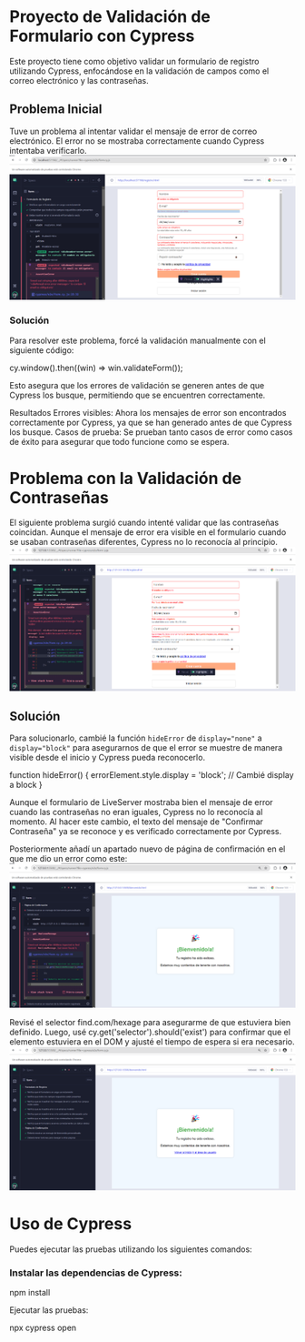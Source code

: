 # Proyecto de Validación de Formulario con Cypress

Este proyecto tiene como objetivo validar un formulario de registro utilizando Cypress, enfocándose en la validación de campos como el correo electrónico y las contraseñas.

## Problema Inicial

Tuve un problema al intentar validar el mensaje de error de correo electrónico. El error no se mostraba correctamente cuando Cypress intentaba verificarlo.
![Error](https://github.com/AntonioManresa9/validacion_cypress/blob/main/Capturas%20testing%20cypress/Captura1.png)

### Solución

Para resolver este problema, forcé la validación manualmente con el siguiente código:

cy.window().then((win) => win.validateForm());

Esto asegura que los errores de validación se generen antes de que Cypress los busque, permitiendo que se encuentren correctamente.

Resultados
Errores visibles: Ahora los mensajes de error son encontrados correctamente por Cypress, ya que se han generado antes de que Cypress los busque.
Casos de prueba: Se prueban tanto casos de error como casos de éxito para asegurar que todo funcione como se espera.

# Problema con la Validación de Contraseñas

El siguiente problema surgió cuando intenté validar que las contraseñas coincidan. Aunque el mensaje de error era visible en el formulario cuando se usaban contraseñas diferentes, Cypress no lo reconocía al principio.
![Error](https://github.com/AntonioManresa9/validacion_cypress/blob/main/Capturas%20testing%20cypress/Captura2.png)

## Solución

Para solucionarlo, cambié la función `hideError` de `display="none"` a `display="block"` para asegurarnos de que el error se muestre de manera visible desde el inicio y Cypress pueda reconocerlo.

function hideError() {
  errorElement.style.display = 'block'; // Cambié display a block
}

Aunque el formulario de LiveServer mostraba bien el mensaje de error cuando las contraseñas no eran iguales, Cypress no lo reconocía al momento. Al hacer este cambio, el texto del mensaje de "Confirmar Contraseña" ya se reconoce y es verificado correctamente por Cypress.

Posteriormente añadí un apartado nuevo de página de confirmación en el que me dio un error como este:
![Error](https://github.com/AntonioManresa9/validacion_cypress/blob/main/Capturas%20testing%20cypress/Captura6.png)

Revisé el selector find.com/hexage para asegurarme de que estuviera bien definido. Luego, usé cy.get('selector').should('exist') para confirmar que el elemento estuviera en el DOM y ajusté el tiempo de espera si era necesario.
![Solución](https://github.com/AntonioManresa9/validacion_cypress/blob/main/Capturas%20testing%20cypress/Captura7.png)

# Uso de Cypress

Puedes ejecutar las pruebas utilizando los siguientes comandos:

### Instalar las dependencias de Cypress:

npm install

Ejecutar las pruebas:

npx cypress open
